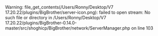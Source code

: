 Warning: file_get_contents(/Users/Ronny/Desktop/V7 17.20.22/plugins/BigBrother/server-icon.png): failed to open stream: No such file or directory in /Users/Ronny/Desktop/V7 17.20.22/plugins/BigBrother-0.14.0-master/src/shoghicp/BigBrother/network/ServerManager.php on line 103
